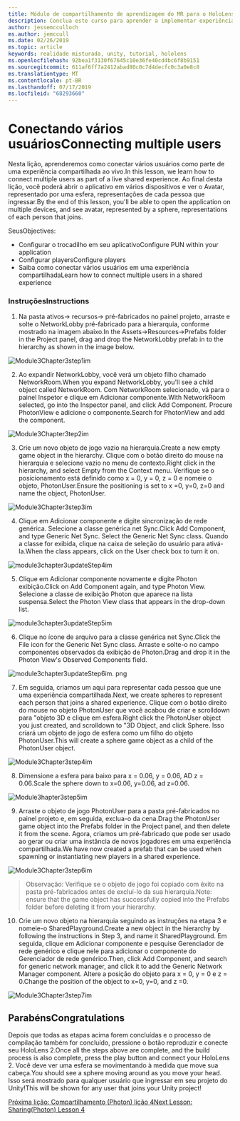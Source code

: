 ```yaml
---
title: Módulo de compartilhamento de aprendizagem do MR para o HoloLens 2
description: Conclua este curso para aprender a implementar experiências compartilhadas de vários usuários em um aplicativo do HoloLens 2.
author: jessemcculloch
ms.author: jemccull
ms.date: 02/26/2019
ms.topic: article
keywords: realidade misturada, unity, tutorial, hololens
ms.openlocfilehash: 92bea1f3130f67645c10e36fe40cd4bc6f8b9151
ms.sourcegitcommit: 611af6ff7a2412abad80c0c7d4decfc0c3a0e8c8
ms.translationtype: MT
ms.contentlocale: pt-BR
ms.lasthandoff: 07/17/2019
ms.locfileid: "68293660"
---
```

# <a name="connecting-multiple-users"></a><span data-ttu-id="42b92-104">Conectando vários usuários</span><span class="sxs-lookup"><span data-stu-id="42b92-104">Connecting multiple users</span></span>

<span data-ttu-id="42b92-105">Nesta lição, aprenderemos como conectar vários usuários como parte de uma experiência compartilhada ao vivo.</span><span class="sxs-lookup"><span data-stu-id="42b92-105">In this lesson, we learn how to connect multiple users as part of a live shared experience.</span></span> <span data-ttu-id="42b92-106">Ao final desta lição, você poderá abrir o aplicativo em vários dispositivos e ver o Avatar, representado por uma esfera, representações de cada pessoa que ingressar.</span><span class="sxs-lookup"><span data-stu-id="42b92-106">By the end of this lesson, you'll be able to open the application on multiple devices, and see avatar, represented by a sphere, representations of each person that joins.</span></span> 

<span data-ttu-id="42b92-107">Seus</span><span class="sxs-lookup"><span data-stu-id="42b92-107">Objectives:</span></span>

- <span data-ttu-id="42b92-108">Configurar o trocadilho em seu aplicativo</span><span class="sxs-lookup"><span data-stu-id="42b92-108">Configure PUN within your application</span></span>
- <span data-ttu-id="42b92-109">Configurar players</span><span class="sxs-lookup"><span data-stu-id="42b92-109">Configure players</span></span>
- <span data-ttu-id="42b92-110">Saiba como conectar vários usuários em uma experiência compartilhada</span><span class="sxs-lookup"><span data-stu-id="42b92-110">Learn how to connect multiple users in a shared experience</span></span>

### <a name="instructions"></a><span data-ttu-id="42b92-111">Instruções</span><span class="sxs-lookup"><span data-stu-id="42b92-111">Instructions</span></span>

1. <span data-ttu-id="42b92-112">Na pasta ativos-> recursos-> pré-fabricados no painel projeto, arraste e solte o NetworkLobby pré-fabricado para a hierarquia, conforme mostrado na imagem abaixo.</span><span class="sxs-lookup"><span data-stu-id="42b92-112">In the Assets->Resources->Prefabs folder in the Project panel, drag and drop the NetworkLobby prefab in to the hierarchy as shown in the image below.</span></span>

![Module3Chapter3step1im](images/module3chapter3step1im.PNG)

2. <span data-ttu-id="42b92-114">Ao expandir NetworkLobby, você verá um objeto filho chamado NetworkRoom.</span><span class="sxs-lookup"><span data-stu-id="42b92-114">When you expand NetworkLobby, you'll see a child object called NetworkRoom.</span></span> <span data-ttu-id="42b92-115">Com NetworkRoom selecionado, vá para o painel Inspetor e clique em Adicionar componente.</span><span class="sxs-lookup"><span data-stu-id="42b92-115">With NetworkRoom selected, go into the Inspector panel, and click Add Component.</span></span> <span data-ttu-id="42b92-116">Procure PhotonView e adicione o componente.</span><span class="sxs-lookup"><span data-stu-id="42b92-116">Search for PhotonView and add the component.</span></span>

![Module3Chapter3tep2im](images/module3chapter3step2im.PNG)

3. <span data-ttu-id="42b92-118">Crie um novo objeto de jogo vazio na hierarquia.</span><span class="sxs-lookup"><span data-stu-id="42b92-118">Create a new empty game object in the hierarchy.</span></span> <span data-ttu-id="42b92-119">Clique com o botão direito do mouse na hierarquia e selecione vazio no menu de contexto.</span><span class="sxs-lookup"><span data-stu-id="42b92-119">Right click in the hierarchy, and select Empty from the Context menu.</span></span> <span data-ttu-id="42b92-120">Verifique se o posicionamento está definido como x = 0, y = 0, z = 0 e nomeie o objeto, PhotonUser.</span><span class="sxs-lookup"><span data-stu-id="42b92-120">Ensure the positioning is set to x =0, y=0, z=0 and name the object, PhotonUser.</span></span>

![Module3Chapter3step3im](images/module3chapter3step3im.PNG)

4. <span data-ttu-id="42b92-122">Clique em Adicionar componente e digite sincronização de rede genérica. Selecione a classe genérica net Sync.</span><span class="sxs-lookup"><span data-stu-id="42b92-122">Click Add Component, and type Generic Net Sync. Select the Generic Net Sync class.</span></span> <span data-ttu-id="42b92-123">Quando a classe for exibida, clique na caixa de seleção do usuário para ativá-la.</span><span class="sxs-lookup"><span data-stu-id="42b92-123">When the class appears, click on the User check box to turn it on.</span></span> 

![module3chapter3updateStep4im](images/module3chapter3updateStep4im.png)

5. <span data-ttu-id="42b92-125">Clique em Adicionar componente novamente e digite Photon exibição.</span><span class="sxs-lookup"><span data-stu-id="42b92-125">Click on Add Component again, and type Photon View.</span></span> <span data-ttu-id="42b92-126">Selecione a classe de exibição Photon que aparece na lista suspensa.</span><span class="sxs-lookup"><span data-stu-id="42b92-126">Select the Photon View class that appears in the drop-down list.</span></span>

![module3chapter3updateStep5im](images/module3chapter3updateStep5im.png)

6. <span data-ttu-id="42b92-128">Clique no ícone de arquivo para a classe genérica net Sync.</span><span class="sxs-lookup"><span data-stu-id="42b92-128">Click the File icon for the Generic Net Sync class.</span></span> <span data-ttu-id="42b92-129">Arraste e solte-o no campo componentes observados da exibição de Photon.</span><span class="sxs-lookup"><span data-stu-id="42b92-129">Drag and drop it in the Photon View's Observed Components field.</span></span> 

![module3chapter3updateStep6im. png](images/module3chapter3updateStep6im.png) 

7. <span data-ttu-id="42b92-131">Em seguida, criamos um aqui para representar cada pessoa que une uma experiência compartilhada.</span><span class="sxs-lookup"><span data-stu-id="42b92-131">Next, we create spheres to represent each person that joins a shared experience.</span></span> <span data-ttu-id="42b92-132">Clique com o botão direito do mouse no objeto PhotonUser que você acabou de criar e scrolldown para "objeto 3D e clique em esfera.</span><span class="sxs-lookup"><span data-stu-id="42b92-132">Right click the PhotonUser object you just created, and scrolldown to "3D Object, and click Sphere.</span></span> <span data-ttu-id="42b92-133">Isso criará um objeto de jogo de esfera como um filho do objeto PhotonUser.</span><span class="sxs-lookup"><span data-stu-id="42b92-133">This will create a sphere game object as a child of the PhotonUser object.</span></span>

![Module3Chapter3step4im](images/module3chapter3step4im.PNG)

8. <span data-ttu-id="42b92-135">Dimensione a esfera para baixo para x = 0.06, y = 0.06, AD z = 0.06.</span><span class="sxs-lookup"><span data-stu-id="42b92-135">Scale the sphere down to x=0.06, y=0.06, ad z=0.06.</span></span>

![Module3hapter3step5im](images/module3chapter3step5im.PNG)

9. <span data-ttu-id="42b92-137">Arraste o objeto de jogo PhotonUser para a pasta pré-fabricados no painel projeto e, em seguida, exclua-o da cena.</span><span class="sxs-lookup"><span data-stu-id="42b92-137">Drag the PhotonUser game object into the Prefabs folder in the Project panel, and then delete it from the scene.</span></span> <span data-ttu-id="42b92-138">Agora, criamos um pré-fabricado que pode ser usado ao gerar ou criar uma instância de novos jogadores em uma experiência compartilhada.</span><span class="sxs-lookup"><span data-stu-id="42b92-138">We have now created a prefab that can be used when spawning or instantiating new players in a shared experience.</span></span>

![Module3Chapter3step6im](images/module3chapter3step6im.PNG)

> <span data-ttu-id="42b92-140">Observação: Verifique se o objeto de jogo foi copiado com êxito na pasta pré-fabricados antes de excluí-lo da sua hierarquia.</span><span class="sxs-lookup"><span data-stu-id="42b92-140">Note: ensure that the game object has successfully copied into the Prefabs folder before deleting it from your hierarchy.</span></span>

10. <span data-ttu-id="42b92-141">Crie um novo objeto na hierarquia seguindo as instruções na etapa 3 e nomeie-o SharedPlayground.</span><span class="sxs-lookup"><span data-stu-id="42b92-141">Create a new object in the hierarchy by following the instructions in Step 3, and name it SharedPlayground.</span></span> <span data-ttu-id="42b92-142">Em seguida, clique em Adicionar componente e pesquise Gerenciador de rede genérico e clique nele para adicionar o componente do Gerenciador de rede genérico.</span><span class="sxs-lookup"><span data-stu-id="42b92-142">Then, click Add Component, and search for generic network manager, and click it to add the Generic Network Manager component.</span></span> <span data-ttu-id="42b92-143">Altere a posição do objeto para x = 0, y = 0 e z = 0.</span><span class="sxs-lookup"><span data-stu-id="42b92-143">Change the position of the object to x=0, y=0, and z =0.</span></span>

![Module3Chapter3step7im](images/module3chapter3step7im.PNG)


## <a name="congratulations"></a><span data-ttu-id="42b92-145">Parabéns</span><span class="sxs-lookup"><span data-stu-id="42b92-145">Congratulations</span></span>

<span data-ttu-id="42b92-146">Depois que todas as etapas acima forem concluídas e o processo de compilação também for concluído, pressione o botão reproduzir e conecte seu HoloLens 2.</span><span class="sxs-lookup"><span data-stu-id="42b92-146">Once all the steps above are complete, and the build process is also complete, press the play button and connect your HoloLens 2.</span></span> <span data-ttu-id="42b92-147">Você deve ver uma esfera se movimentando à medida que move sua cabeça.</span><span class="sxs-lookup"><span data-stu-id="42b92-147">You should see a sphere moving around as you move your head.</span></span> <span data-ttu-id="42b92-148">Isso será mostrado para qualquer usuário que ingressar em seu projeto do Unity!</span><span class="sxs-lookup"><span data-stu-id="42b92-148">This will be shown for any user that joins your Unity project!</span></span>

<span data-ttu-id="42b92-149">[Próxima lição: Compartilhamento (Photon) lição 4](mrlearning-sharing(photon)-ch4.md)</span><span class="sxs-lookup"><span data-stu-id="42b92-149">[Next Lesson: Sharing(Photon) Lesson 4](mrlearning-sharing(photon)-ch4.md)</span></span>

